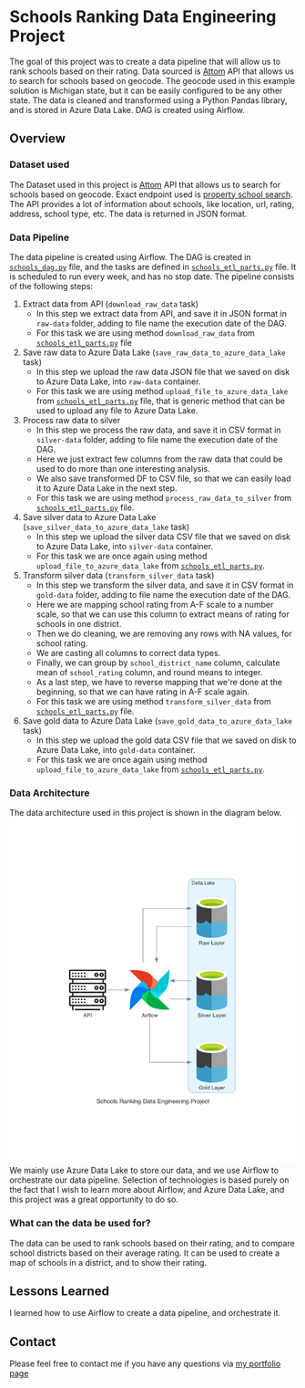 # Schools Ranking Data Engineering Project

The goal of this project was to create a data pipeline that will allow us to rank schools based on their rating. 
Data sourced is [Attom](https://api.developer.attomdata.com/home) API that allows us to search for schools based on geocode.
The geocode used in this example solution is Michigan	state, but it can be easily configured to be any other state. 
The data is cleaned and transformed using a Python Pandas library, and is stored in Azure Data Lake. DAG is created using Airflow.

 
## Overview

### Dataset used
The Dataset used in this project is [Attom](https://api.developer.attomdata.com/home) API
that allows us to search for schools based on geocode.
Exact endpoint used is [property school search](https://api.developer.attomdata.com/docs#!/School32V4/propertySchoolSearch). 
The API provides a lot of information about schools, like location, url, rating, address, school type, etc.
The data is returned in JSON format.


### Data Pipeline
The data pipeline is created using Airflow. 
The DAG is created in [`schools_dag.py`](schools_dag.py) file, and the tasks are defined in [`schools_etl_parts.py`](schools_etl_parts.py) file.
It is scheduled to run every week, and has no stop date.
The pipeline consists of the following steps:
1. Extract data from API (`download_raw_data` task)
   - In this step we extract data from API, and save it in JSON format in `raw-data` folder, adding to file name the execution date of the DAG.
   - For this task we are using method `download_raw_data` from [`schools_etl_parts.py`](schools_etl_parts.py) file
2. Save raw data to Azure Data Lake (`save_raw_data_to_azure_data_lake` task)
   - In this step we upload the raw data JSON file that we saved on disk to Azure Data Lake, into `raw-data` container.
   - For this task we are using method `upload_file_to_azure_data_lake` from [`schools_etl_parts.py`](schools_etl_parts.py) file, that is generic method that can be used to upload any file to Azure Data Lake.
3. Process raw data to silver
    - In this step we process the raw data, and save it in CSV format in `silver-data` folder, adding to file name the execution date of the DAG.
    - Here we just extract few columns from the raw data that could be used to do more than one interesting analysis.
    - We also save transformed DF to CSV file, so that we can easily load it to Azure Data Lake in the next step.
    - For this task we are using method `process_raw_data_to_silver` from [`schools_etl_parts.py`](schools_etl_parts.py) file.
4. Save silver data to Azure Data Lake (`save_silver_data_to_azure_data_lake` task)
   - In this step we upload the silver data CSV file that we saved on disk to Azure Data Lake, into `silver-data` container.
   - For this task we are once again using method `upload_file_to_azure_data_lake` from [`schools_etl_parts.py`](schools_etl_parts.py).
5. Transform silver data (`transform_silver_data` task)
   - In this step we transform the silver data, and save it in CSV format in `gold-data` folder, adding to file name the execution date of the DAG.
   - Here we are mapping school rating from A-F scale to a number scale, so that we can use this column to extract means of rating for schools in one district.
   - Then we do cleaning, we are removing any rows with NA values, for school rating.
   - We are casting all columns to correct data types.
   - Finally, we can group by `school_district_name` column, calculate mean of `school_rating` column, and round means to integer.
   - As a last step, we have to reverse mapping that we're done at the beginning, so that we can have rating in A-F scale again.
   - For this task we are using method `transform_silver_data` from [`schools_etl_parts.py`](schools_etl_parts.py) file.
6. Save gold data to Azure Data Lake (`save_gold_data_to_azure_data_lake` task)
   - In this step we upload the gold data CSV file that we saved on disk to Azure Data Lake, into `gold-data` container.
   - For this task we are once again using method `upload_file_to_azure_data_lake` from [`schools_etl_parts.py`](schools_etl_parts.py).


### Data Architecture
The data architecture used in this project is shown in the diagram below.
![Data Architecture](diagrams/schools_ranking_data_engineering_project.png)
We mainly use Azure Data Lake to store our data, and we use Airflow to orchestrate our data pipeline.
Selection of technologies is based purely on the fact that I wish to learn more about Airflow, and Azure Data Lake, and this project was a great opportunity to do so.


### What can the data be used for?
The data can be used to rank schools based on their rating,
and to compare school districts based on their average rating.
It can be used to create a map of schools in a district, and to show their rating.


## Lessons Learned
I learned how to use Airflow to create a data pipeline, and orchestrate it.


## Contact
Please feel free to contact me if you have any questions via [my portfolio page](https://lczerniawski.github.io)